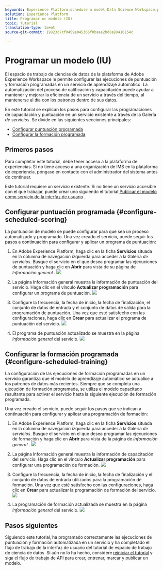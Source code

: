 ```yaml
---
keywords: Experience Platform;schedule a model;Data Science Workspace;popular topics
solution: Experience Platform
title: Programar un modelo (IU)
topic: Tutorial
translation-type: tm+mt
source-git-commit: 19823c7cf0459e045366f0baae2bd8a98416154c

---
```



# Programar un modelo (IU)

El espacio de trabajo de ciencias de datos de la plataforma de Adobe Experience Workspace le permite configurar las ejecuciones de puntuación y formación programadas en un servicio de aprendizaje automático. La automatización del proceso de calificación y capacitación puede ayudar a mantener y mejorar la eficiencia de un servicio a través del tiempo, al mantenerse al día con los patrones dentro de sus datos.

En este tutorial se explican los pasos para configurar las programaciones de capacitación y puntuación en un servicio existente a través de la Galería *de servicios*. Se divide en las siguientes secciones principales:

- [Configurar puntuación programada](#configure-scheduled-scoring)
- [Configurar la formación programada](#configure-scheduled-training)

## Primeros pasos

Para completar este tutorial, debe tener acceso a la plataforma de experiencias. Si no tiene acceso a una organización de IMS en la plataforma de experiencia, póngase en contacto con el administrador del sistema antes de continuar.

Este tutorial requiere un servicio existente. Si no tiene un servicio accesible con el que trabajar, puede crear uno siguiendo el tutorial [Publicar el modelo como servicio de la interfaz de usuario](./publish-model-service-ui.md) .

## Configurar puntuación programada {#configure-scheduled-scoring}

La puntuación de modelo se puede configurar para que sea un proceso automatizado y programado. Una vez creado el servicio, puede seguir los pasos a continuación para configurar y aplicar un programa de puntuación:

1. En Adobe Experience Platform, haga clic en la ficha **Servicios** situada en la columna de navegación izquierda para acceder a la Galería *de servicios*. Busque el servicio en el que desea programar las ejecuciones de puntuación y haga clic en **Abrir** para vista de su página de *Información general* .
   ![](../images/models-recipes/schedule/click_to_open.png)

2. La página Información general muestra la información de puntuación del servicio. Haga clic en el vínculo **Actualizar programación** para configurar un programa de puntuación.
   ![](../images/models-recipes/schedule/service_overview_score.png)

3. Configure la frecuencia, la fecha de inicio, la fecha de finalización, el conjunto de datos de entrada y el conjunto de datos de salida para la programación de puntuación. Una vez que esté satisfecho con las configuraciones, haga clic en **Crear** para actualizar el programa de puntuación del servicio.
   ![](../images/models-recipes/schedule/14_configure_scoring_schedule.png)

4. El programa de puntuación actualizado se muestra en la página *Información general* del servicio.
   ![](../images/models-recipes/schedule/service_with_scoring_schedule.png)


## Configurar la formación programada {#configure-scheduled-training}

La configuración de las ejecuciones de formación programadas en un servicio garantiza que el modelo de aprendizaje automático se actualice a los patrones de datos más recientes. Siempre que se completa una ejecución de formación programada, se utiliza el modelo capacitado resultante para activar el servicio hasta la siguiente ejecución de formación programada.

Una vez creado el servicio, puede seguir los pasos que se indican a continuación para configurar y aplicar una programación de formación:

1. En Adobe Experience Platform, haga clic en la ficha **Servicios** situada en la columna de navegación izquierda para acceder a la Galería *de servicios*. Busque el servicio en el que desea programar las ejecuciones de formación y haga clic en **Abrir** para vista de la página de *Información general* .
   ![](../images/models-recipes/schedule/click_to_open.png)

2. La página Información general muestra la información de capacitación del servicio. Haga clic en el vínculo **Actualizar programación** para configurar una programación de formación.
   ![](../images/models-recipes/schedule/service_overview_train.png)

3. Configure la frecuencia, la fecha de inicio, la fecha de finalización y el conjunto de datos de entrada utilizados para la programación de formación. Una vez que esté satisfecho con las configuraciones, haga clic en **Crear** para actualizar la programación de formación del servicio.
   ![](../images/models-recipes/schedule/12_configure_training_schedule.png)

4. La programación de formación actualizada se muestra en la página *Información general* del servicio.
   ![](../images/models-recipes/schedule/service_with_training_schedule.png)

## Pasos siguientes

Siguiendo este tutorial, ha programado correctamente las ejecuciones de puntuación y formación automatizada en un servicio y ha completado el flujo de trabajo de la interfaz de usuario del tutorial de espacio de trabajo de ciencia de datos. Si aún no lo ha hecho, considere [reiniciar el tutorial](./create-retails-sales-dataset.md) y siga el flujo de trabajo de API para crear, entrenar, marcar y publicar un modelo.
